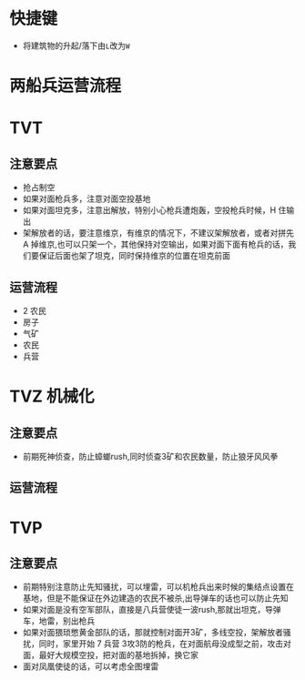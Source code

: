 # 快捷键
- 将建筑物的升起/落下由`L`改为`W`

# 两船兵运营流程

# TVT 
## 注意要点
- 抢占制空
- 如果对面枪兵多，注意对面空投基地
- 如果对面坦克多，注意出解放，特别小心枪兵遭炮轰，空投枪兵时候，H 住输出
- 架解放者的话，要注意维京，有维京的情况下，不建议架解放者，或者对拼先 A 掉维京,也可以只架一个，其他保持对空输出，如果对面下面有枪兵的话，我们要保证后面也架了坦克，同时保持维京的位置在坦克前面


## 运营流程
- 2 农民
- 房子
- 气矿
- 农民
- 兵营


# TVZ 机械化
## 注意要点
- 前期死神侦查，防止蟑螂rush,同时侦查3矿和农民数量，防止狼牙风风拳

## 运营流程



# TVP
## 注意要点
- 前期特别注意防止先知骚扰，可以埋雷，可以机枪兵出来时候的集结点设置在基地，但是不能保证在外边建造的农民不被杀,出导弹车的话也可以防止先知
- 如果对面是没有空军部队，直接是八兵营使徒一波rush,那就出坦克，导弹车，地雷，别出枪兵
- 如果对面猥琐憋黄金部队的话，那就控制对面开3矿，多线空投，架解放者骚扰，同时，家里开始 7 兵营 3攻3防的枪兵，在对面航母没成型之前，攻击对面，最好大规模空投，把对面的基地拆掉，换它家
- 面对凤凰使徒的话，可以考虑全图埋雷
















